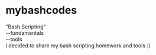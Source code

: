 # mybashcodes
"Bash Scripting"\
  --fundamentals\
  --tools\
I decided to share my bash scripting homework and tools :)
